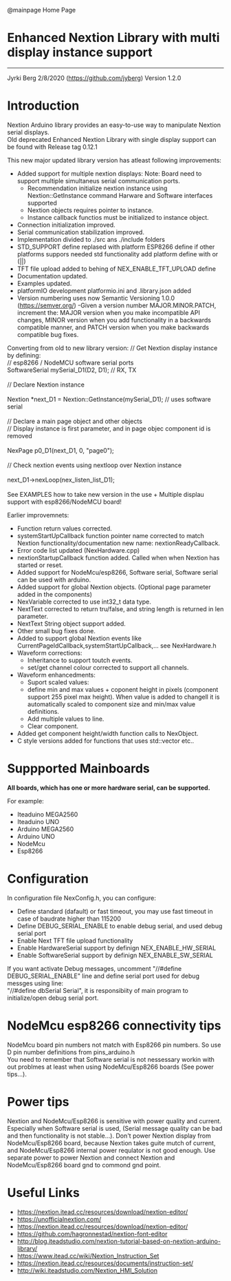 ﻿@mainpage Home Page

# Enhanced Nextion Library with multi display instance support
--------------------------------------------------------------------------------

Jyrki Berg 2/8/2020 (https://github.com/jyberg) Version 1.2.0

# Introduction

Nextion Arduino library provides an easy-to-use way to manipulate Nextion serial displays.<br />
Old deprecated Enhanced Nextion Library with single display support can be found with Release tag 0.12.1

This new major updated library version has atleast following improvements:

- Added support for multiple nextion displays:
	Note: Board need to support multiple simultaneus serial communication ports.
  - Recommendation initialize nextion instance using Nextion::GetInstance command Harware and Software interfaces supported
  - Nextion objects requires pointer to instance.
  - Instance callback functios must be initialized to instance object.
- Connection initialization improved.
- Serial communication stabilization improved.
- Implementation divided to ./src ans ./include folders
- STD_SUPPORT define replased with platform ESP8266 define if other platforms suppors needed std functionality add platform define with or (||)
- TFT file upload added to behing of NEX_ENABLE_TFT_UPLOAD define
- Documentation updated.
- Examples updated.
- platformIO development platformio.ini and .library.json added
- Version numbering uses now Semantic Versioning 1.0.0 (https://semver.org/)
  -Given a version number MAJOR.MINOR.PATCH, increment the:
    MAJOR version when you make incompatible API changes,
    MINOR version when you add functionality in a backwards compatible manner, and
    PATCH version when you make backwards compatible bug fixes.

Converting from old to new library version:
// Get Nextion display instance by defining:<br />
// esp8266 / NodeMCU software serial ports<br />
SoftwareSerial mySerial_D1(D2, D1); // RX, TX<br />
<br />
// Declare Nextion instance<br />
<br />
Nextion *next_D1 = Nextion::GetInstance(mySerial_D1); // uses software serial<br />
<br />
// Declare a main page object and other objects<br />
// Display instance is first parameter, and in page objec component id is removed<br />
<br />
NexPage p0_D1(next_D1, 0, "page0");<br />
<br />
// Check nextion events using nextloop over Nextion instance<br />
<br />
 next_D1->nexLoop(nex_listen_list_D1);<br />
<br />
See EXAMPLES how to take new version in the use + Multiple displau support with esp8266/NodeMCU board!<br />

Earlier improvemnets:

- Function return values corrected.
- systemStartUpCallback function pointer name corrected to match Nextion functionality/documentation new name: nextionReadyCallback.
- Error code list updated (NexHardware.cpp)
- nextionStartupCallback function added. Called when when Nextion has started or reset.
- Added support for NodeMcu/esp8266, Software serial, Software serial can be used with arduino.
- Added support for global Nextion objects. (Optional page parameter added in the components)
- NexVariable corrected to use int32_t data type.
- NextText corrected to return tru/false, and string length is returned in len parameter.
- NextText String object support added.
- Other small bug fixes done.
- Added to support global Nextion events like CurrentPageIdCallback,systemStartUpCallback,... see NexHardware.h
- Waveform corrections:
  - Inheritance to support toutch events.
  - set/get channel colour corrected to support all channels.
- Waveform enhancedments:
  - Suport scaled values:
   - define min and max values + coponent height in pixels (component support 255 pixel max height). When value is added to changell it is automatically scaled to component size and min/max value definitions.
  - Add multiple values to line.
  - Clear component.
- Added get component height/width function calls to NexObject.
- C style versions added for functions that uses std::vector etc..


# Suppported Mainboards

**All boards, which has one or more hardware serial, can be supported.**

For example:
  - Iteaduino MEGA2560
  - Iteaduino UNO
  - Arduino MEGA2560
  - Arduino UNO
  - NodeMcu
  - Esp8266

# Configuration

In configuration file NexConfig.h, you can configure:
- Define standard (dafault) or fast timeout,  you may use fast timeout in case of baudrate higher than 115200
- Define DEBUG_SERIAL_ENABLE to enable debug serial, and used debug serial port
- Enable Next TFT file upload functionality
- Enable HardwareSerial support by definign NEX_ENABLE_HW_SERIAL
- Enable SoftwareSerial support by definign NEX_ENABLE_SW_SERIAL

If you want activate Debug messages, uncomment "//#define DEBUG_SERIAL_ENABLE" line and define serial port used for debug messges using line:<br />
"//#define dbSerial Serial", it is responsibiity of main program to initialize/open debug serial port.  


# NodeMcu esp8266 connectivity tips
NodeMcu board pin numbers not match with Esp8266 pin numbers. So use D<x> pin number definitions from pins_arduino.h  
You need to remember that Software serial is not nessessary workin with out problmes at least when using NodeMcu/Esp8266 boards (See power tips...).<br />


# Power tips

Nextion and NodeMcu/Esp8266 is sensitive with power quality and current. Especially when Software serial is used, (Serial message quality can be bad and then functionality is not stable...). Don't power Nextion display from NodeMcu/Esp8266 board, because Nextion takes guite mutch of current, and NodeMcu/Esp8266 internal power requlator is not good enough. Use separate power to power Nextion and connect Nextion and NodeMcu/Esp8266 board gnd to commond gnd point.  


# Useful Links
- https://nextion.itead.cc/resources/download/nextion-editor/
- https://unofficialnextion.com/
- https://nextion.itead.cc/resources/download/nextion-editor/ 
- https://github.com/hagronnestad/nextion-font-editor 
- http://blog.iteadstudio.com/nextion-tutorial-based-on-nextion-arduino-library/ 
- https://www.itead.cc/wiki/Nextion_Instruction_Set 
- https://nextion.itead.cc/resources/documents/instruction-set/  
- http://wiki.iteadstudio.com/Nextion_HMI_Solution 
 
